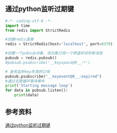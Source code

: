 ## 通过python监听过期键

```python
#-*- coding:utf-8 -*-
import time  
from redis import StrictRedis

#创建redis连接
redis = StrictRedis(host='localhost', port=6379)

#创建一个pubsub对象，该对象订阅一个频道并侦听新消息
pubsub = redis.pubsub()  
#pubsub.psubscribe('__keyspace@0__:*')

# 发布监听key失效的订阅
pubsub.psubscribe("__keyevent@0__:expired")
#通过无限循环等待事件
print('Starting message loop')  
for data in pubsub.listen():
    print(data)
```

## 参考资料

[通过python监听过期键](https://www.cnblogs.com/daysn/p/11661426.html)
